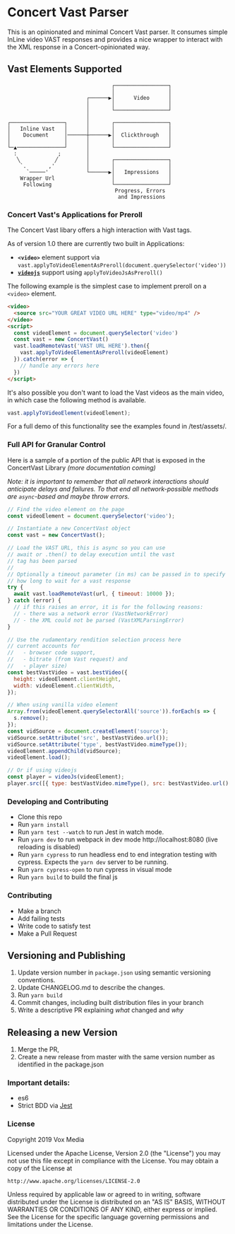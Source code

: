 # Concert Vast Parser

This is an opinionated and minimal Concert Vast parser. It consumes simple InLine video VAST responses and provides a nice wrapper to interact with the XML response in a Concert-opinionated way.

## Vast Elements Supported

```
                                 ┌─────────────────┐
                                 │                 │
                         ┌──────▶│      Video      │
                         │       │                 │
                         │       └─────────────────┘
                         │
┌─────────────────┐      │       ┌─────────────────┐
│   Inline Vast   │      │       │                 │
│    Document     │──────┼──────▶│  Clickthrough   │
│                 │      │       │                 │
└─▲───────────────┘      │       └─────────────────┘
  :             ;        │
   ╲           ╱         │       ┌─────────────────┐
    `.       ,'          │       │                 │
      `─────'            └──────▶│   Impressions   │
    Wrapper Url                  │                 │
     Following                   └─────────────────┘
                                  Progress, Errors
                                   and Impressions
```

### Concert Vast's Applications for Preroll

The Concert Vast libary offers a high interaction with Vast tags.

As of version 1.0 there are currently two built in Applications:

- **`<video>`** element support via `vast.applyToVideoElementAsPreroll(document.querySelector('video'))`
- **[`videojs`](https://videojs.com/)** support using `applyToVideoJsAsPreroll()`

The following example is the simplest case to implement preroll on a `<video>` element.

```html
<video>
  <source src="YOUR GREAT VIDEO URL HERE" type="video/mp4" />
</video>
<script>
  const videoElement = document.querySelector('video')
  const vast = new ConcertVast()
  vast.loadRemoteVast('VAST URL HERE').then({
    vast.applyToVideoElementAsPreroll(videoElement)
  }).catch(error => {
    // handle any errors here
  })
</script>
```

It's also possible you don't want to load the Vast videos as the main video, in which case the following method is available.

```js
vast.applyToVideoElement(videoElement);
```

For a full demo of this functionality see the examples found in /test/assets/.

### Full API for Granular Control

Here is a sample of a portion of the public API that is exposed in the ConcertVast Library _(more documentation coming)_

_Note: it is important to remember that all network interactions should anticipate delays and failures. To that end all network-possible methods are `async`-based and maybe throw errors._

```js
// Find the video element on the page
const videoElement = document.querySelector('video');

// Instantiate a new ConcertVast object
const vast = new ConcertVast();

// Load the VAST URL, this is async so you can use
// await or .then() to delay execution until the vast
// tag has been parsed
//
// Optionally a timeout parameter (in ms) can be passed in to specify
// how long to wait for a vast response
try {
  await vast.loadRemoteVast(url, { timeout: 10000 });
} catch (error) {
  // if this raises an error, it is for the following reasons:
  // - there was a network error (VastNetworkError)
  // - the XML could not be parsed (VastXMLParsingError)
}

// Use the rudamentary rendition selection process here
// current accounts for
//   - browser code support,
//   - bitrate (from Vast request) and
//   - player size)
const bestVastVideo = vast.bestVideo({
  height: videoElement.clientHeight,
  width: videoElement.clientWidth,
});

// When using vanilla video element
Array.from(videoElement.querySelectorAll('source')).forEach(s => {
  s.remove();
});
const vidSource = document.createElement('source');
vidSource.setAttribute('src', bestVastVideo.url());
vidSource.setAttribute('type', bestVastVideo.mimeType());
videoElement.appendChild(vidSource);
videoElement.load();

// Or if using videojs
const player = videoJs(videoElement);
player.src([{ type: bestVastVideo.mimeType(), src: bestVastVideo.url() }]);
```

### Developing and Contributing

- Clone this repo
- Run `yarn install`
- Run `yarn test --watch` to run Jest in watch mode.
- Run `yarn dev` to run webpack in dev mode http://localhost:8080 (live reloading is disabled)
- Run `yarn cypress` to run headless end to end integration testing with cypress. Expects the `yarn dev` server to be running.
- Run `yarn cypress-open` to run cypress in visual mode
- Run `yarn build` to build the final js

### Contributing

- Make a branch
- Add failing tests
- Write code to satisfy test
- Make a Pull Request

## Versioning and Publishing

1. Update version number in `package.json` using semantic versioning conventions.
2. Update CHANGELOG.md to describe the changes.
3. Run `yarn build`
4. Commit changes, including built distribution files in your branch
5. Write a descriptive PR explaining _what_ changed and _why_

## Releasing a new Version

1. Merge the PR,
2. Create a new release from master with the same version number as identified in the package.json

### Important details:

- es6
- Strict BDD via [Jest](https://jestjs.io/)

### License

Copyright 2019 Vox Media

Licensed under the Apache License, Version 2.0 (the "License")
you may not use this file except in compliance with the License.
You may obtain a copy of the License at

    http://www.apache.org/licenses/LICENSE-2.0

Unless required by applicable law or agreed to in writing, software
distributed under the License is distributed on an "AS IS" BASIS,
WITHOUT WARRANTIES OR CONDITIONS OF ANY KIND, either express or implied.
See the License for the specific language governing permissions and
limitations under the License.
